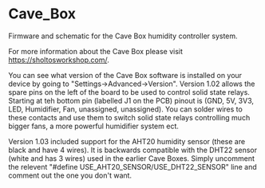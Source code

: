 # Cave_Box
Firmware and schematic for the Cave Box humidity controller system.  

For more information about the Cave Box please visit https://sholtosworkshop.com/.


You can see what version of the Cave Box software is installed on your device by going to 
"Settings->Advanced->Version".
Version 1.02 allows the spare pins on the left of the board to be used to control solid state relays. 
Starting at teh bottom pin (labelled J1 on the PCB) pinout is (GND, 5V, 3V3, LED, Humidifier, Fan, unassigned, unassigned).
You can solder wires to these contacts and use them to switch solid state relays controlling much bigger fans, a more powerful humidifier system ect.

Version 1.03 included support for the AHT20 humidity sensor (these are black and have 4 wires). It is backwards compatible with the DHT22 sensor (white and has 3 wires) used in the earlier Cave Boxes. Simply uncomment the relevent "#define USE_AHT20_SENSOR/USE_DHT22_SENSOR" line and comment out the one you don't want. 


